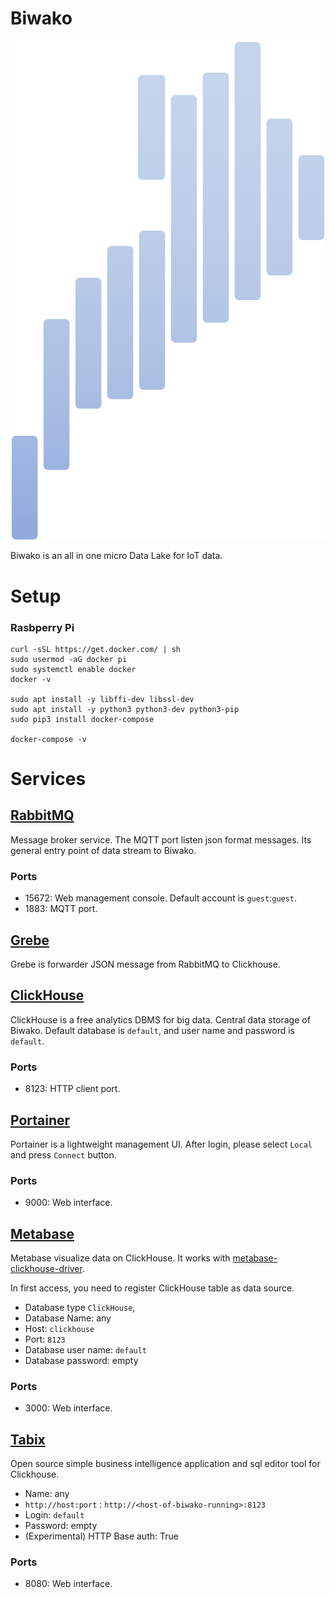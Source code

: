 # Biwako

[![Biwako](./doc/img/biwako.svg)](https://github.com/tac0x2a/biwako)

Biwako is an all in one micro Data Lake for IoT data.


# Setup

### Rasbperry Pi

```
curl -sSL https://get.docker.com/ | sh
sudo usermod -aG docker pi
sudo systemctl enable docker
docker -v

sudo apt install -y libffi-dev libssl-dev
sudo apt install -y python3 python3-dev python3-pip
sudo pip3 install docker-compose

docker-compose -v
```


# Services

## [RabbitMQ](https://www.rabbitmq.com/)
Message broker service. The MQTT port listen json format messages. Its general entry point of data stream to Biwako.

### Ports
+ 15672: Web management console. Default account is `guest`:`guest`.
+ 1883: MQTT port.

## [Grebe](https://github.com/tac0x2a/grebe)
Grebe is forwarder JSON message from RabbitMQ to Clickhouse.

## [ClickHouse](https://clickhouse.tech/)
ClickHouse is a free analytics DBMS for big data. Central data storage of Biwako.
Default database is `default`, and user name and password is `default`.

### Ports
+ 8123: HTTP client port.

## [Portainer](https://www.portainer.io/)
Portainer is a lightweight management UI. After login, please select `Local` and press `Connect` button.

### Ports
+ 9000: Web interface.

## [Metabase](https://www.metabase.com/)
Metabase visualize data on ClickHouse. It works with [metabase-clickhouse-driver](https://github.com/enqueue/metabase-clickhouse-driver).

In first access, you need to register ClickHouse table as data source.
+ Database type `ClickHouse`,
+ Database Name: any
+ Host: `clickhouse`
+ Port: `8123`
+ Database user name: `default`
+ Database password: empty

### Ports
+ 3000: Web interface.

## [Tabix](https://tabix.io/)
Open source simple business intelligence application and sql editor tool for Clickhouse.

+ Name: any
+ `http://host:port` : `http://<host-of-biwako-running>:8123`
+ Login: `default`
+ Password: empty
+ (Experimental) HTTP Base auth: True

### Ports
+ 8080: Web interface.

